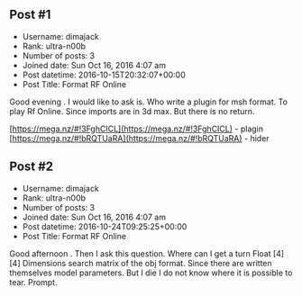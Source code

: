 ## Post #1
- Username: dimajack
- Rank: ultra-n00b
- Number of posts: 3
- Joined date: Sun Oct 16, 2016 4:07 am
- Post datetime: 2016-10-15T20:32:07+00:00
- Post Title: Format RF Online

Good evening .
I would like to ask is. Who write a plugin for msh format.
To play Rf Online.
Since imports are in 3d max. But there is no return.

[https://mega.nz/#!3FghCICL](https://mega.nz/#!3FghCICL) - plagin
[https://mega.nz/#!bRQTUaRA](https://mega.nz/#!bRQTUaRA) - hider
## Post #2
- Username: dimajack
- Rank: ultra-n00b
- Number of posts: 3
- Joined date: Sun Oct 16, 2016 4:07 am
- Post datetime: 2016-10-24T09:25:25+00:00
- Post Title: Format RF Online

Good afternoon .
Then I ask this question.
Where can I get a turn Float [4][4] Dimensions search matrix
of the obj format. Since there are written themselves model parameters. But I die I do not know where it is possible to tear. Prompt.
